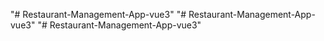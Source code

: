 "# Restaurant-Management-App-vue3" 
"# Restaurant-Management-App-vue3" 
"# Restaurant-Management-App-vue3" 
